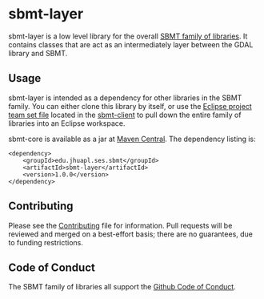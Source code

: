 # sbmt-layer

sbmt-layer is a low level library for the overall [SBMT family of libraries](https://github.com/orgs/NASA-Planetary-Science/teams/sbmt/repositories). It contains classes that are act as an intermediately layer between the GDAL library and SBMT.

## Usage

sbmt-layer is intended as a dependency for other libraries in the SBMT family.  You can either clone this library by itself, or use the [Eclipse project team set file](https://github.com/orgs/NASA-Planetary-Science/teams/sbmt/repositories/sbmt-client/teamProjectSet.psf) located in the [sbmt-client](https://github.com/orgs/NASA-Planetary-Science/teams/sbmt/repositories/sbmt-client) to pull down the entire family of libraries into an Eclipse workspace.

sbmt-core is available as a jar at [Maven Central](https://central.sonatype.com/artifact/edu.jhuapl.ses/sbmt-layer).  The dependency listing is:

```
<dependency>
    <groupId>edu.jhuapl.ses.sbmt</groupId>
    <artifactId>sbmt-layer</artifactId>
    <version>1.0.0</version>
</dependency>
```


## Contributing

Please see the [Contributing](Contributing.md) file for information. Pull requests will be reviewed and merged on a best-effort basis; there are no guarantees, due to funding restrictions.

## Code of Conduct

The SBMT family of libraries all support the [Github Code of Conduct](https://docs.github.com/en/site-policy/github-terms/github-community-code-of-conduct).

